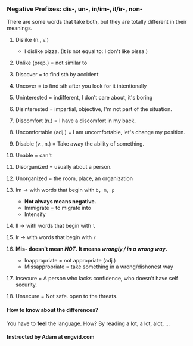### Negative Prefixes: dis-, un-, in/im-, il/ir-, non-

There are some words that take both, but they are totally different in their meanings.

1. Dislike (n., v.)
	- I dislike pizza. (It is not equal to: I don't like pissa.)

2. Unlike (prep.) = not similar to 

3. Discover = to find sth by accident

4. Uncover = to find sth after you look for it intentionally

5. Uninterested = indifferent, I don't care about, it's boring

6. Disinterested = impartial, objective, I'm not part of the situation.

7. Discomfort (n.) = I have a discomfort in my back.

8. Uncomfortable (adj.) = I am uncomfortable, let's change my position.

9. Disable (v., n.) = Take away the ability of something.

10. Unable = can't

11. Disorganized = usually about a person.

12. Unorganized = the room, place, an organization

13. Im -> with words that begin with `b, m, p`
	- **Not always means negative.**
	- Immigrate = to migrate into
	- Intensify
	
14. Il -> with words that begin with `l`

15. Ir -> with words that begin with `r`

16. **Mis- doesn't mean *NOT*. It means *wrongly / in a wrong way*.**
	- Inappropriate = not appropriate (adj.)
	- Missappropriate = take something in a wrong/dishonest way

17. Insecure = A person who lacks confidence, who doesn't have self security.

18. Unsecure = Not safe. open to the threats.

#### How to know about the differences?

You have to **feel** the language. How? By reading a lot, a lot, alot, ...

#### Instructed by Adam at engvid.com

